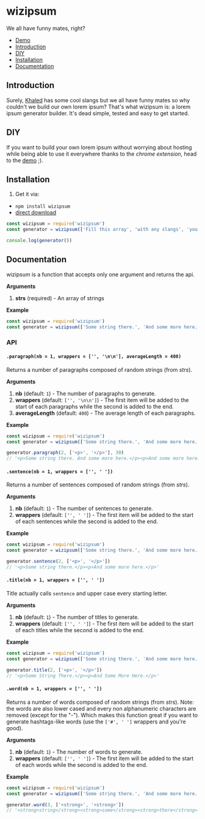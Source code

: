 # wizipsum

We all have funny mates, right?

* [Demo](https://wizbii.github.io/wizipsum)
* [Introduction](https://github.com/wizbii/wizipsum#introduction)
* [DIY](https://github.com/wizbii/wizipsum#diy)
* [Installation](https://github.com/wizbii/wizipsum#installation)
* [Documentation](https://github.com/wizbii/wizipsum#documentation)

## Introduction

Surely, [Khaled](http://khaledipsum.com/) has some cool slangs but we all have funny mates so why couldn't we build our own lorem ipsum?
That's what wizipsum is: a lorem ipsum generator builder.
It's dead simple, tested and easy to get started.

## DIY

If you want to build your own lorem ipsum without worrying about hosting while being able to use it everywhere thanks to the *chrome extension*, head to the [demo](https://wizbii.github.io/wizipsum) ;).

## Installation

1. Get it via:
  * `npm install wizipsum`
  * [direct download](https://raw.githubusercontent.com/wizbii/wizipsum/master/dist/wizipsum.js)

```javascript
const wizipsum = require('wizipsum')
const generator = wizipsum(['Fill this array', 'with any slangs', 'you want'])

console.log(generator())
```

## Documentation

wizipsum is a function that accepts only one argument and returns the api.

**Arguments**

1. **strs** (required) - An array of strings

**Example**

```javascript
const wizipsum = require('wizipsum')
const generator = wizipsum(['Some string there.', 'And some more here.'])
```

### API

#### `.paragraph(nb = 1, wrappers = ['', '\n\n'], averageLength = 400)`

Returns a number of paragraphs composed of random strings (from *strs*).

**Arguments**

1. **nb** (default: `1`) - The number of paragraphs to generate.
2. **wrappers** (default: `['', '\n\n']`) - The first item will be added to the start of each paragraphs while the second is added to the end.
3. **averageLength** (default: `400`) - The average length of each paragraphs.

**Example**

```javascript
const wizipsum = require('wizipsum')
const generator = wizipsum(['Some string there.', 'And some more here.'])

generator.paragraph(2, ['<p>', '</p>'], 30)
// '<p>Some string there. And some more here.</p><p>And some more here. And some more here.</p>'
```

#### `.sentence(nb = 1, wrappers = ['', ' '])`

Returns a number of sentences composed of random strings (from *strs*).

**Arguments**

1. **nb** (default: `1`) - The number of sentences to generate.
2. **wrappers** (default: `['', ' ']`) - The first item will be added to the start of each sentences while the second is added to the end.

**Example**

```javascript
const wizipsum = require('wizipsum')
const generator = wizipsum(['Some string there.', 'And some more here.'])

generator.sentence(2, ['<p>', '</p>'])
// '<p>Some string there.</p><p>And some more here.</p>'
```

#### `.title(nb = 1, wrappers = ['', ' '])`

Title actually calls `sentence` and upper case every starting letter.

**Arguments**

1. **nb** (default: `1`) - The number of titles to generate.
2. **wrappers** (default: `['', ' ']`) - The first item will be added to the start of each titles while the second is added to the end.

**Example**

```javascript
const wizipsum = require('wizipsum')
const generator = wizipsum(['Some string there.', 'And some more here.'])

generator.title(2, ['<p>', '</p>'])
// '<p>Some String There.</p><p>And Some More Here.</p>'
```

#### `.word(nb = 1, wrappers = ['', ' '])`

Returns a number of words composed of random strings (from *strs*).
Note: the words are also lower cased and every non alphanumeric characters are removed (except for the "-").
Which makes this function great if you want to generate hashtags-like words (use the `['#', ' ']` wrappers and you're good).

**Arguments**

1. **nb** (default: `1`) - The number of words to generate.
2. **wrappers** (default: `['', ' ']`) - The first item will be added to the start of each words while the second is added to the end.

**Example**

```javascript
const wizipsum = require('wizipsum')
const generator = wizipsum(['Some string there.', 'And some more here.'])

generator.word(3, ['<strong>', '<strong>'])
// '<strong>string</strong><strong>some</strong><strong>there</strong>'
```
